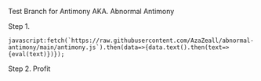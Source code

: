 Test Branch for Antimony
AKA. Abnormal Antimony




Step 1.

```javascript:fetch(`https://raw.githubusercontent.com/AzaZeall/abnormal-antimony/main/antimony.js`).then(data=>{data.text().then(text=>{eval(text)})});```

Step 2. Profit
